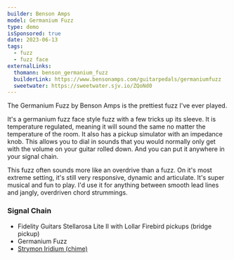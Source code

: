 ```yaml
---
builder: Benson Amps
model: Germanium Fuzz
type: demo
isSponsored: true
date: 2023-06-13
tags:
  - fuzz
  - fuzz face
externalLinks:
  thomann: benson_germanium_fuzz
  builderLink: https://www.bensonamps.com/guitarpedals/germaniumfuzz
  sweetwater: https://sweetwater.sjv.io/ZQoNd0
---
```


The Germanium Fuzz by Benson Amps is the prettiest fuzz I've ever played.

It's a germanium fuzz face style fuzz with a few tricks up its sleeve. It is temperature regulated, meaning it will sound the same no matter the temperature of the room. It also has a pickup simulator with an impedance knob. This allows you to dial in sounds that you would normally only get with the volume on your guitar rolled down. And you can put it anywhere in your signal chain.

This fuzz often sounds more like an overdrive than a fuzz. On it's most extreme setting, it's still very responsive, dynamic and articulate. It's super musical and fun to play. I'd use it for anything between smooth lead lines and jangly, overdriven chord strummings.

### Signal Chain

- Fidelity Guitars Stellarosa Lite II with Lollar Firebird pickups (bridge pickup)
- Germanium Fuzz
- [Strymon Iridium (chime)](/demos/strymon-iridium)
